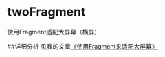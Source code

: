 # twoFragment
使用Fragment适配大屏幕（横屏）



##详细分析
见我的文章[《使用Fragment来适配大屏幕》](http://www.dabu.info/use-fragment-adaptive-multiple-screen.html)

